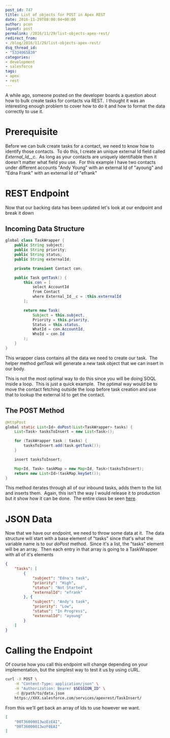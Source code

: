 ```yaml
---
post_id: 747
title: List of objects for POST in Apex REST
date: 2016-11-29T08:00:04+00:00
author: pcon
layout: post
permalink: /2016/11/29/list-objects-apex-rest/
redirect_from:
- /blog/2016/11/29/list-objects-apex-rest/
dsq_thread_id:
- "5334065830"
categories:
- development
- salesforce
tags:
- apex
- rest
---
```

A while ago, someone posted on the developer boards a question about how to bulk create tasks for contacts via REST.  I thought it was an interesting enough problem to cover how to do it and how to format the data correctly to use it.

# Prerequisite

Before we can bulk create tasks for a contact, we need to know how to identify those contacts.  To do this, I create an unique external Id field called _External\_Id\_\_c_.  As long as your contacts are uniquely identifiable then it doesn't matter what field you use.  For this example I have two contacts under different accounts "Andy Young" with an external Id of "ayoung" and "Edna Frank" with an external Id of "efrank"

<!--more-->

# REST Endpoint

Now that our backing data has been updated let's look at our endpoint and break it down

## Incoming Data Structure

```java
global class TaskWrapper {
    public String subject;
    public String priority;
    public String status;
    public String externalId;

    private transient Contact con;

    public Task getTask() {
        this.con = [
            select AccountId
            from Contact
            where External_Id__c = :this.externalId
        ];

        return new Task(
            Subject = this.subject,
            Priority = this.priority,
            Status = this.status,
            WhatId = con.AccountId,
            WhoId = con.Id
        );
    }
}
```

This wrapper class contains all the data we need to create our task.  The helper method _getTask_ will generate a new task object that we can insert in our body.

<div class="callout warning">This is not the most optimal way to do this since you will be doing SOQL inside a loop.  This is just a quick example.  The optimal way would be to move the contact fetching outside the loop before task creation and use that to lookup the external Id to get the contact.</div>

## The POST Method

```java
@HttpPost
global static List<Id> doPost(List<TaskWrapper> tasks) {
    List<Task> tasksToInsert = new List<Task>();

    for (TaskWrapper task : tasks) {
        tasksToInsert.add(task.getTask());
    }

    insert tasksToInsert;

    Map<Id, Task> taskMap = new Map<Id, Task>(tasksToInsert);
    return new List<Id>(taskMap.keySet());
}
```

This method iterates through all of our inbound tasks, adds them to the list and inserts them.  Again, this isn't the way I would release it to production but it show how it can be done.  The entire class be seen [here](https://github.com/pcon/SalesforceApps/blob/master/bulktask/TaskInsertWebServices.cls).

# JSON Data

Now that we have our endpoint, we need to throw some data at it.  The data structure will start with a base element of "tasks" since that's what the variable name is to our _doPost_ method.  Since it's a list, the "tasks" element will be an array.  Then each entry in that array is going to a TaskWrapper with all of it's elements

```json
{
    "tasks": [
        {
            "subject": "Edna's task",
            "priority": "High",
            "status": "Not Started",
            "externalId": "efrank"
        }, {
            "subject": "Andy's task",
            "priority": "Low",
            "status": "In Progress",
            "externalId": "ayoung"
        }
    ]
}
```

# Calling the Endpoint

Of course how you call this endpoint will change depending on your implementation, but the simplest way to test it us by using cURL.

```bash
curl -X POST \
    -H "Content-Type: application/json" \
    -H "Authorization: Bearer $SESSION_ID" \
    -d @/path/to/data.json
    https://XXX.salesforce.com/services/apexrest/TaskInsert/
```

From this we'll get back an array of Ids to use however we want.

```json
[
    "00T36000013wzEzEAI",
    "00T36000013wzF0EAI"
]
```